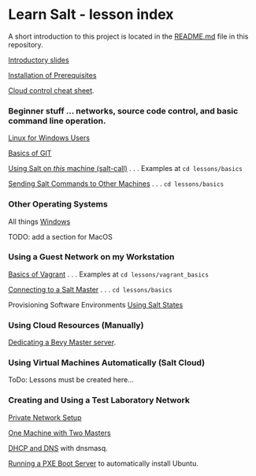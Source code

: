 # Learn Salt - lesson index

A short introduction to this project is located in
the [README.md](../README.md) file in this repository.

[Introductory slides](https://docs.google.com/presentation/d/1xHufFXGUKMWlj1rF10o6PKI0Vq7WkpCj0fgxWhqoEPk/present?usp=sharing)

[Installation of Prerequisites](installation/install.md)

[Cloud control cheat sheet](cheat_sheet.md).

### Beginner stuff ... networks, source code control, and basic command line operation.

[Linux for Windows Users](windows/Linux_for_Windows_users.md)

[Basics of GIT](git/how_to_git_stuff.md)

[Using Salt on *this* machine (salt-call)](basics/salt-call.md) . . . Examples at `cd lessons/basics`

[Sending Salt Commands to Other Machines](basics/execution.md) . . . `cd lessons/basics`

### Other Operating Systems

All things [Windows](windows/index.md)

TODO: add a section for MacOS

### Using a Guest Network on my Workstation

[Basics of Vagrant](about_vagrant/vagrant_basics.md) . . . Examples at `cd lessons/vagrant_basics`

[Connecting to a Salt Master](basics/master.md)  . . . `cd lessons/basics`

Provisioning Software Environments [Using Salt States](basics/states.md)

### Using Cloud Resources (Manually)

[Dedicating a Bevy Master server](networks/real_bevy_master.md).

### Using Virtual Machines Automatically (Salt Cloud)

ToDo: Lessons must be created here...

### Creating and Using a Test Laboratory Network

[Private Network Setup](networks/private_test_network.md)

[One Machine with Two Masters](networks/dual_masters.md)

[DHCP and DNS](dns_dhcp_pxe/Dynamic_Name_Server.md) with dnsmasq.

[Running a PXE Boot Server](dns_dhcp_pxe/pxe_boot.md) to automatically install Ubuntu. 
